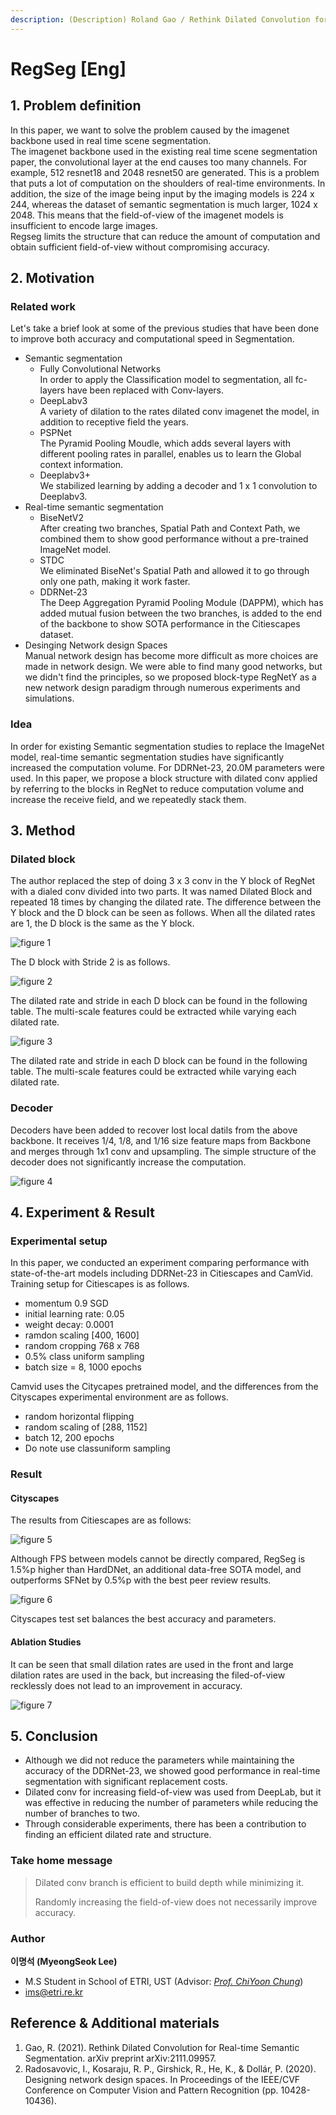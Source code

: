 ```yaml
---
description: (Description) Roland Gao / Rethink Dilated Convolution for Real-time Semantic Segmentation / arXiv 2021
---
```


# RegSeg \[Eng\]


##  1. Problem definition
In this paper, we want to solve the problem caused by the imagenet backbone used in real time scene segmentation.  
The imagenet backbone used in the existing real time scene segmentation paper, the convolutional layer at the end causes too many channels. For example, 512 resnet18 and 2048 resnet50 are generated. This is a problem that puts a lot of computation on the shoulders of real-time environments.
In addition, the size of the image being input by the imaging models is 224 x 244, whereas the dataset of semantic segmentation is much larger, 1024 x 2048. This means that the field-of-view of the imagenet models is insufficient to encode large images.  
Regseg limits the structure that can reduce the amount of computation and obtain sufficient field-of-view without compromising accuracy.

## 2. Motivation

### Related work
Let's take a brief look at some of the previous studies that have been done to improve both accuracy and computational speed in Segmentation.
* Semantic segmentation
    * Fully Convolutional Networks  
    In order to apply the Classification model to segmentation, all fc-layers have been replaced with Conv-layers.
    * DeepLabv3  
    A variety of dilation to the rates dilated conv imagenet the model, in addition to receptive field the years.
    * PSPNet  
    The Pyramid Pooling Moudle, which adds several layers with different pooling rates in parallel, enables us to learn the Global context information.
    * Deeplabv3+  
    We stabilized learning by adding a decoder and 1 x 1 convolution to Deeplabv3.
* Real-time semantic segmentation
    * BiseNetV2  
    After creating two branches, Spatial Path and Context Path, we combined them to show good performance without a pre-trained ImageNet model.
    * STDC  
    We eliminated BiseNet's Spatial Path and allowed it to go through only one path, making it work faster.
    * DDRNet-23  
    The Deep Aggregation Pyramid Pooling Module (DAPPM), which has added mutual fusion between the two branches, is added to the end of the backbone to show SOTA performance in the Citiescapes dataset.
* Desinging Network design Spaces  
Manual network design has become more difficult as more choices are made in network design. We were able to find many good networks, but we didn't find the principles, so we proposed block-type RegNetY as a new network design paradigm through numerous experiments and simulations.

### Idea
In order for existing Semantic segmentation studies to replace the ImageNet model, real-time semantic segmentation studies have significantly increased the computation volume. For DDRNet-23, 20.0M parameters were used. In this paper, we propose a block structure with dilated conv applied by referring to the blocks in RegNet to reduce computation volume and increase the receive field, and we repeatedly stack them.

## 3. Method

### Dilated block
The author replaced the step of doing 3 x 3 conv in the Y block of RegNet with a dialed conv divided into two parts. It was named Dilated Block and repeated 18 times by changing the dilated rate. The difference between the Y block and the D block can be seen as follows. When all the dilated rates are 1, the D block is the same as the Y block.

![figure 1](/.gitbook/assets/2022spring/1.PNG)

The D block with Stride 2 is as follows.

![figure 2](/.gitbook/assets/2022spring/2.PNG)

The dilated rate and stride in each D block can be found in the following table. The multi-scale features could be extracted while varying each dilated rate.

![figure 3](/.gitbook/assets/2022spring/3.PNG)

The dilated rate and stride in each D block can be found in the following table. The multi-scale features could be extracted while varying each dilated rate.

### Decoder
Decoders have been added to recover lost local datils from the above backbone. It receives 1/4, 1/8, and 1/16 size feature maps from Backbone and merges through 1x1 conv and upsampling. The simple structure of the decoder does not significantly increase the computation.

![figure 4](/.gitbook/assets/2022spring/4.PNG)

## 4. Experiment & Result

### Experimental setup
In this paper, we conducted an experiment comparing performance with state-of-the-art models including DDRNet-23 in Citiescapes and CamVid. Training setup for Citiescapes is as follows.

* momentum 0.9 SGD
* initial learning rate: 0.05
* weight decay: 0.0001
* ramdon scaling [400, 1600]
* random cropping 768 x 768
* 0.5% class uniform sampling
* batch size = 8, 1000 epochs

Camvid uses the Citycapes pretrained model, and the differences from the Cityscapes experimental environment are as follows.
* random horizontal flipping
* random scaling of [288, 1152]
* batch 12, 200 epochs
* Do note use classuniform sampling

### Result

#### Cityscapes
The results from Citiescapes are as follows:

![figure 5](/.gitbook/assets/2022spring/5.PNG)

Although FPS between models cannot be directly compared, RegSeg is 1.5%p higher than HardDNet, an additional data-free SOTA model, and outperforms SFNet by 0.5%p with the best peer review results.

![figure 6](/.gitbook/assets/2022spring/6.PNG)

Cityscapes test set balances the best accuracy and parameters.

#### Ablation Studies
It can be seen that small dilation rates are used in the front and large dilation rates are used in the back, but increasing the filed-of-view recklessly does not lead to an improvement in accuracy.

![figure 7](/.gitbook/assets/2022spring/7.PNG)

## 5. Conclusion
* Although we did not reduce the parameters while maintaining the accuracy of the DDRNet-23, we showed good performance in real-time segmentation with significant replacement costs.
* Dilated conv for increasing field-of-view was used from DeepLab, but it was effective in reducing the number of parameters while reducing the number of branches to two.
* Through considerable experiments, there has been a contribution to finding an efficient dilated rate and structure.

### Take home message

> Dilated conv branch is efficient to build depth while minimizing it.
>
> Randomly increasing the field-of-view does not necessarily improve accuracy.

### Author

**이명석 \(MyeongSeok Lee\)** 

* M.S Student in School of ETRI, UST (Advisor: [_Prof. ChiYoon Chung_](https://etriai.notion.site/))
* ims@etri.re.kr


## Reference & Additional materials

1. Gao, R. (2021). Rethink Dilated Convolution for Real-time Semantic Segmentation. arXiv preprint arXiv:2111.09957.
2. Radosavovic, I., Kosaraju, R. P., Girshick, R., He, K., & Dollár, P. (2020). Designing network design spaces. In Proceedings of the IEEE/CVF Conference on Computer Vision and Pattern Recognition (pp. 10428-10436).
